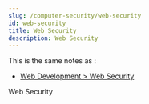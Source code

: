```yaml
---
slug: /computer-security/web-security
id: web-security
title: Web Security
description: Web Security
---
```


This is the same notes as :
- [Web Development > Web Security](/web-development/web-security)

Web Security